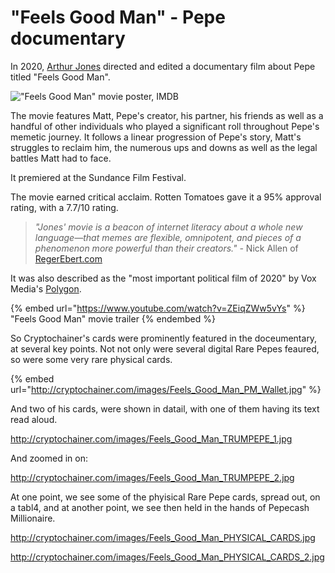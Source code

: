 # "Feels Good Man" - Pepe documentary

In 2020, [Arthur Jones](https://www.imdb.com/name/nm9335192/) directed and edited a documentary film about Pepe titled "Feels Good Man".

!["Feels Good Man" movie poster, IMDB](<../../.gitbook/assets/Feels Good Man movie poster.jpg>)

The movie features Matt, Pepe's creator, his partner, his friends as well as a handful of other individuals who played a significant roll throughout Pepe's memetic journey. It follows a linear progression of Pepe's story, Matt's struggles to reclaim him, the numerous ups and downs as well as the legal battles Matt had to face.

It premiered at the Sundance Film Festival.

The movie earned critical acclaim. Rotten Tomatoes gave it a 95% approval rating, with a 7.7/10 rating.

> _"Jones' movie is a beacon of internet literacy about a whole new language—that memes are flexible, omnipotent, and pieces of a phenomenon more powerful than their creators." -_ Nick Allen of [RegerEbert.com](https://www.rogerebert.com/)

It was also described as the "most important political film of 2020" by Vox Media's [Polygon](https://www.polygon.com/).

{% embed url="https://www.youtube.com/watch?v=ZEiqZWw5vYs" %}
"Feels Good Man" movie trailer
{% endembed %}

So Cryptochainer's cards were prominently featured in the doceumentary, at several key points.  Not not only were several digital Rare Pepes feaured, so were some very rare physical cards. 

{% embed url="http://cryptochainer.com/images/Feels_Good_Man_PM_Wallet.jpg" %}

And two of his cards, were shown in datail, with one of them having its text read aloud.  

http://cryptochainer.com/images/Feels_Good_Man_TRUMPEPE_1.jpg

And zoomed in on:


http://cryptochainer.com/images/Feels_Good_Man_TRUMPEPE_2.jpg


At one point, we see some of the phyisical Rare Pepe cards, spread out, on a tabl4, and at another point, we see then held in the hands of Pepecash Millionaire.

http://cryptochainer.com/images/Feels_Good_Man_PHYSICAL_CARDS.jpg

http://cryptochainer.com/images/Feels_Good_Man_PHYSICAL_CARDS_2.jpg




